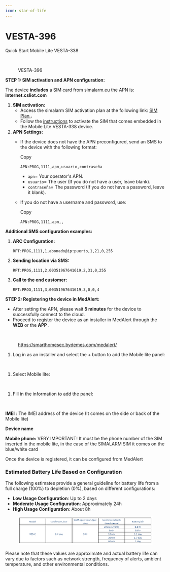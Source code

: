 ```yaml
---
icon: star-of-life
---
```


# VESTA-396

Quick Start Mobile Lite VESTA-338

<figure><img src="https://bydemes.com/ByDemesFiles/images/VESTA-396.jpg" alt="" width="375"><figcaption><p>VESTA-396</p></figcaption></figure>



**STEP 1: SIM activation and APN configuration:**

The device **includes** a SIM card from simalarm.eu the APN is: **internet.csliot.com**

1. **SIM activation:**
   * Access the simalarm SIM activation plan at the following link: [SIM Plan ](https://www.simalarm.eu/es/generic-5-mb-20-sms-5voice-general-clone-en/)**.**
   * Follow the [instructions](https://vesta-guide.gitbook.io/vesta-guide/third-parties/simalarm) to activate the SIM that comes embedded in the Mobile Lite VESTA-338 device.
2. **APN Settings:**
   *   If the device does not have the APN preconfigured, send an SMS to the device with the following format:

       Copy

       ```
       APN:PROG,1111,apn,usuario,contraseña
       ```

       * `apn`= Your operator's APN.
       * `usuario`= The user (If you do not have a user, leave blank).
       * `contraseña`= The password (If you do not have a password, leave it blank).
   *   If you do not have a username and password, use:

       Copy

       ```
       APN:PROG,1111,apn,,
       ```

**Additional SMS configuration examples:**

1.  **ARC Configuration:**



    ```
    RPT:PROG,1111,1,abonado@ip:puerto,1,21,0,255
    ```
2.  **Sending location via SMS:**



    ```
    RPT:PROG,1111,2,00351967641619,2,31,0,255
    ```
3.  **Call to the end customer:**



    ```
    RPT:PROG,1111,3,00351967641619,3,0,0,4
    ```

**STEP 2: Registering the device in MedAlert:**

* After setting the APN, please wait **5 minutes** for the device to successfully connect to the cloud.
* Proceed to register the device as an installer in MedAlert through the **WEB** or the **APP** .

<figure><img src="https://vesta-guide.gitbook.io/~gitbook/image?url=https%3A%2F%2F4073699981-files.gitbook.io%2F%7E%2Ffiles%2Fv0%2Fb%2Fgitbook-x-prod.appspot.com%2Fo%2Fspaces%252FnyRwTrjZZiTU2rxbXeIk%252Fuploads%252FNpmPo410FNF3Go3Vac2D%252Fimage.png%3Falt%3Dmedia%26token%3Dd003b23a-35ca-4d39-93c4-825a9064e81a&#x26;width=768&#x26;dpr=4&#x26;quality=100&#x26;sign=1e36a743&#x26;sv=2" alt=""><figcaption><p><a href="https://smarthomesec.bydemes.com/medalert/">https://smarthomesec.bydemes.com/medalert/</a></p></figcaption></figure>



1. Log in as an installer and select the + button to add the Mobile lite panel:

<figure><img src="https://vesta-guide.gitbook.io/~gitbook/image?url=https%3A%2F%2F4073699981-files.gitbook.io%2F%7E%2Ffiles%2Fv0%2Fb%2Fgitbook-x-prod.appspot.com%2Fo%2Fspaces%252FnyRwTrjZZiTU2rxbXeIk%252Fuploads%252FJhr3BrWiRQe3FWBStgta%252Fimage.png%3Falt%3Dmedia%26token%3D7bd4b4f6-1b8c-4715-9a20-88d95086bb13&#x26;width=768&#x26;dpr=4&#x26;quality=100&#x26;sign=72ff00a&#x26;sv=2" alt=""><figcaption></figcaption></figure>

1. Select Mobile lite:

<figure><img src="https://vesta-guide.gitbook.io/~gitbook/image?url=https%3A%2F%2F4073699981-files.gitbook.io%2F%7E%2Ffiles%2Fv0%2Fb%2Fgitbook-x-prod.appspot.com%2Fo%2Fspaces%252FnyRwTrjZZiTU2rxbXeIk%252Fuploads%252FUOj4E5QLbD7Ondk1hbrD%252Fimage.png%3Falt%3Dmedia%26token%3D527d080c-0ae9-4e33-8279-796fec03626b&#x26;width=768&#x26;dpr=4&#x26;quality=100&#x26;sign=e18363f7&#x26;sv=2" alt=""><figcaption></figcaption></figure>

1. Fill in the information to add the panel:

<figure><img src="https://vesta-guide.gitbook.io/~gitbook/image?url=https%3A%2F%2F4073699981-files.gitbook.io%2F%7E%2Ffiles%2Fv0%2Fb%2Fgitbook-x-prod.appspot.com%2Fo%2Fspaces%252FnyRwTrjZZiTU2rxbXeIk%252Fuploads%252F3WnFzLMxExsaRWK9WMbS%252Fimage.png%3Falt%3Dmedia%26token%3D89bee8b0-ba39-48bb-bf3a-1dbbdaedd692&#x26;width=768&#x26;dpr=4&#x26;quality=100&#x26;sign=2fa98716&#x26;sv=2" alt=""><figcaption></figcaption></figure>

**IMEI** : The IMEI address of the device (It comes on the side or back of the Mobile lite)

**Device name**

**Mobile phone:** VERY IMPORTANT! It must be the phone number of the SIM inserted in the mobile lite, in the case of the SIMALARM SIM it comes on the blue/white card

Once the device is registered, it can be configured from MedAlert



### **Estimated Battery Life Based on Configuration**

The following estimates provide a general guideline for battery life from a full charge (100%) to depletion (0%), based on different configurations:

* **Low Usage Configuration**: Up to 2 days
* **Moderate Usage Configuration**: Approximately 24h
* **High Usage Configuration**: About 8h

<figure><img src=".gitbook/assets/image (1) (1) (1) (1) (1) (1) (1) (1) (1) (1).png" alt=""><figcaption></figcaption></figure>

Please note that these values are approximate and actual battery life can vary due to factors such as network strength, frequency of alerts, ambient temperature, and other environmental conditions.
